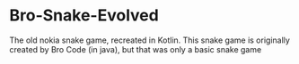 # Bro-Snake-Evolved
The old nokia snake game, recreated in Kotlin. This snake game is originally created by Bro Code (in java), but that was only a basic snake game
